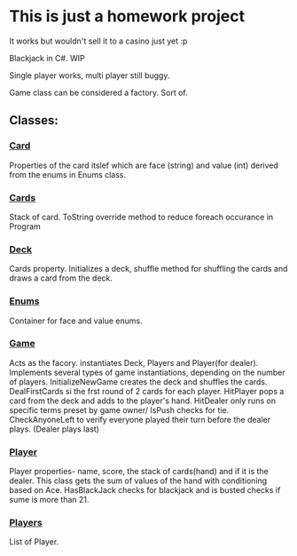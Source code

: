 # This is just a homework project

It works but wouldn't sell it to a casino just yet :p

Blackjack in C#. WIP

Single player works, multi player still buggy.

Game class can be considered a factory. Sort of.

## Classes:

### [Card](https://github.com/garberit/BlackJack1B/blob/master/BlackJack1B/Card.cs)
Properties of the card itslef which are face (string) and value (int) derived from the enums in Enums class.

### [Cards](https://github.com/garberit/BlackJack1B/blob/master/BlackJack1B/Cards.cs)
Stack of card. 
ToString override method to reduce foreach occurance in Program

### [Deck](https://github.com/garberit/BlackJack1B/blob/master/BlackJack1B/Deck.cs)
Cards property. 
Initializes a deck, shuffle method for shuffling the cards and draws a card from the deck.

### [Enums](https://github.com/garberit/BlackJack1B/blob/master/BlackJack1B/Enums.cs)
Container for face and value enums.

### [Game](https://github.com/garberit/BlackJack1B/blob/master/BlackJack1B/Game.cs)
Acts as the facory. instantiates Deck, Players and Player(for dealer).
Implements several types of game instantiations, depending on the number of players. 
InitializeNewGame creates the deck and shuffles the cards.
DealFirstCards si the frst round of 2 cards for each player.
HitPlayer pops a card from the deck and adds to the player's hand.
HitDealer only runs on specific terms preset by game owner/
IsPush checks for tie.
CheckAnyoneLeft to verify everyone played their turn before the dealer plays. (Dealer plays last)

### [Player](https://github.com/garberit/BlackJack1B/blob/master/BlackJack1B/Player.cs)
Player properties- name, score, the stack of cards(hand) and if it is the dealer.
This class gets the sum of values of the hand with conditioning based on Ace. HasBlackJack checks for blackjack and is busted checks if sume is more than 21.

### [Players](https://github.com/garberit/BlackJack1B/blob/master/BlackJack1B/Players.cs)
List of Player.